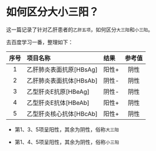 # 如何区分大小三阳？




这一篇记录了针对乙肝患者的`乙肝五项`，如何区分`大三阳`和`小三阳`。

<!--more-->

去百度学习一番，整理如下：

|   序号  | 项目名称                   | 结果    |   参考值 |
| :----: | :----------------------- | :----- | :------: |
| 1    | 乙肝肺炎表面抗原[HBsAg] | 阳性+ | 阴性   |
| 2    | 乙肝肺炎表面抗体[HBsAb] | 阴性- | 阴性   |
| 3    | 乙型肝炎E抗原[HBeAg]    | 阴性- | 阴性   |
| 4    | 乙型肝炎E抗体[HBeAb]    | 阳性+ | 阴性   |
| 5    | 乙型肝炎核心抗体[HBcAb] | 阳性+ | 阴性   |

- 第1、3、5项呈阳性，其余为阴性，俗称`大三阳`

- 第1、4、5项呈阳性，其余为阴性，俗称`小三阳`




